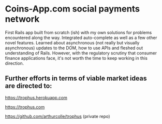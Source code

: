 Coins-App.com social payments network
==========


First Rails app built from scratch (ish) with my own solutions for problems encountered along the way. Integrated auto-complete as well as a few other novel features. Learned about asynchronous (not really but visually asynchronous) updates to the DOM, how to use APIs and fleshed out understanding of Rails. However, with the regulatory scrutiny that consumer finance applications face, it's not worth the time to keep working in this direction.

## Further efforts in terms of viable market ideas are directed to:

https://trophus.herokuapp.com

https://trophus.com

https://github.com/arthurcolle/trophus (private repo)
